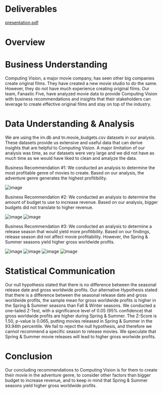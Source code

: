 # Deliverables
[presentation.pdf](https://github.com/raguilarsoriano/CapstonePod5/files/10886040/presentation.pdf)

# Overview

# Business Understanding
Computing Vision, a major movie company, has seen other big companies create original films. They have created a new movie studio to do the same. However, they do not have much experience creating original films. Our team, Fanastic Five, have analyzed movie data to provide Computing Vision with business recommendations and insights that their stakeholders can leverage to create effective original films and stay on top of the industry.

# Data Understanding & Analysis
We are using the im.db and tn.movie_budgets.csv datasets in our analysis. These datasets provide us extensive and useful data that can derive insights that are helpful to Computing Vision. A major limitation of our analysis was time, as our datasets were very large and we did not have as much time as we would have liked to clean and amalyze the data.

Business Recommendation #1:
We conducted an analysis to determine the most profitable genre of movies to create. Based on our analysis, the adventure genre generates the highest profitibility.

![image](https://user-images.githubusercontent.com/125094602/222841706-02b4b454-008c-4c7c-9e5e-977724a049cd.png)

Business Recommendation #2:
We conducted an analysis to determine the amount of budget to use to increase revenue. Based on our analysis, bigger budgets did not translate to higher revenue.

![image](https://user-images.githubusercontent.com/125094602/222847191-b1575a20-a537-4689-9a09-bf6b0690bb06.png)
![image](https://user-images.githubusercontent.com/125094602/222847223-16cc666d-4faf-4aec-916d-f78591dafb07.png)

Business Recommendation #3:
We conducted an analysis to determine a release season that would yield more profitibility. Based on our findings, release season did not affect movie profitability. However, the Spring & Summer seasons yield higher gross worldwide profits.

![image](https://user-images.githubusercontent.com/125094602/222847638-da743bc4-45c6-42f5-9f75-2c2ddebe9120.png)
![image](https://user-images.githubusercontent.com/125094602/222847662-24f36345-6d7d-4c0a-9c5f-e31f8a7e8adc.png)
![image](https://user-images.githubusercontent.com/125094602/222847691-095bbbc2-3f3f-471f-aeba-c2e17219dc1b.png)
![image](https://user-images.githubusercontent.com/125094602/222847726-8c266f98-12b9-48ab-90a0-bc3e3471d74f.png)

# Statistical Communication
Our null hypothesis stated that there is no difference between the seasonal release date and gross worldwide profits.
Our alternative Hypothesis stated that there is a difference between the seasonal release date and gross worldwide profits, the sample mean for gross worldwide profits is higher in the Spring & Summer seasons than Fall & Winter seasons.
We conducted a one-tailed Z-Test, with a significance level of 0.05 (95% confidence) that gross worldwide profits are higher during Spring & Summer. The Z-Score is 1.50, p-value is 0.065, putting movies released in Spring & Summer in the 93.94th percentile.
We fail to reject the null hypothesis, and therefore we cannot recommend a specific season to release movies. We speculate that Spring & Summer movie releases will lead to higher gross worlwide profits. 

# Conclusion
Our concluding recommendations to Computing Vision is for them to create their movie in the adventure genre, to consider other factors than bigger budget to increase revenue, and to keep in mind that Spring & Summer seasons yield higher gross worldwide profits.

